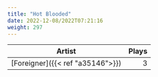 ```yaml
---
title: "Hot Blooded"
date: 2022-12-08/2022T07:21:16
weight: 297
---
```




 Artist | Plays 
----- | -----:
[Foreigner]({{< ref "a35146">}}) | 3
